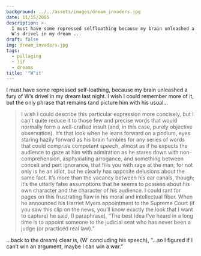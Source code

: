 ```yaml
---
background: ../../assets/images/dream_invaders.jpg
date: 11/15/2005
description: >-
  I must have some repressed selfloathing because my brain unleashed a fury of
  W’s drivel in my dream ...
draft: false
img: dream_invaders.jpg
tags:
  - pillaging
  - lïf
  - dreams
title: '"W"it'
---
```


I must have some repressed self-loathing, because my brain unleashed a fury of W’s drivel in my dream last night. I wish I could remember more of it, but the only phrase that remains (and picture him with his usual…

> I wish I could describe this particular expression more concisely, but I can’t quite reduce it to those few and precise words that would normally form a well-crafted insult (and, in this case, purely objective observation). It’s that look when he leans forward on a podium, eyes staring hazily forward as his brain fumbles for any series of words that could comprise competent speech, almost as if he expects the audience to gaze at him with admiration as he stares down with non-comprehension, asphyxiating arrogance, and something between conceit and pert ignorance, that fills you with rage at the man; for not only is he an idiot, but he clearly has opposite delusions about the same fact. It’s more than the vacancy between his ear canals, though; it’s the utterly false assumptions that he seems to possess about his own character and the character of his audience. I could rant for pages on this frustrating flaw in his moral and intellectual fiber. When he announced his Harriet Myers appointment to the Supreme Court (if you saw this clip on the news, you’ll know exactly the look that I want to capture) he said, (I paraphrase), “The best idea I’ve heard in a long time is to appoint someone to the judicial seat who has never been a judge (or practiced real law).”

…back to the dream) clear is, (W’ concluding his speech), “…so I figured if I can’t win an argument, maybe I can win a war.”
